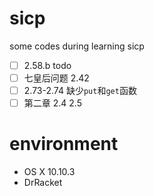 # sicp
some codes during learning sicp

- [ ] 2.58.b todo
- [ ] 七皇后问题 2.42
- [ ] 2.73-2.74 缺少`put`和`get`函数
- [ ] 第二章 2.4 2.5
# environment

- OS X 10.10.3
- DrRacket
